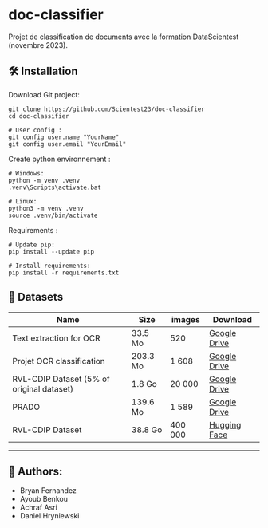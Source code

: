 # doc-classifier
Projet de classification de documents avec la formation DataScientest (novembre 2023).



## 🛠️ Installation

Download Git project:
```shell
git clone https://github.com/Scientest23/doc-classifier
cd doc-classifier

# User config :
git config user.name "YourName"
git config user.email "YourEmail"
```

Create python environnement :
```shell
# Windows:
python -m venv .venv
.venv\Scripts\activate.bat

# Linux:
python3 -m venv .venv
source .venv/bin/activate
```

Requirements :
```shell
# Update pip:
pip install --update pip

# Install requirements:
pip install -r requirements.txt
```

## 📄 Datasets

Name | Size | images | Download
-----|------|--------|-----------
Text extraction for OCR| 33.5 Mo | 520 | [Google Drive](https://drive.google.com/file/d/1w0FhoxyHAjFrWJBQ63JiJFPBsxBEUOVO/view?usp=drive_link)
Projet OCR classification | 203.3 Mo | 1 608 | [Google Drive](https://drive.google.com/file/d/1wDa-pXwdUmEpubo8UjGwQCWzZt9PNZbI/view?usp=drive_link)
RVL-CDIP Dataset (5% of original dataset)| 1.8 Go | 20 000 | [Google Drive](https://drive.google.com/file/d/13V-hUMebr5PZjqNcuwxUPlB6u7lEq_gB/view?usp=drive_link)
PRADO | 139.6 Mo | 1 589 | [Google Drive](https://drive.google.com/file/d/1Seii3yeWKoc4f9eUNcgAwDtFleO0yjUm/view?usp=drive_link)
RVL-CDIP Dataset | 38.8 Go | 400 000 | [Hugging Face](https://huggingface.co/datasets/aharley/rvl_cdip/resolve/main/data/rvl-cdip.tar.gz?download=true)



----

## 🙌 Authors:
- Bryan Fernandez
- Ayoub Benkou
- Achraf Asri
- Daniel Hryniewski